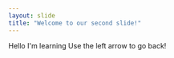 ```yaml
---
layout: slide
title: "Welcome to our second slide!"
---
```

Hello I'm learning
Use the left arrow to go back!
